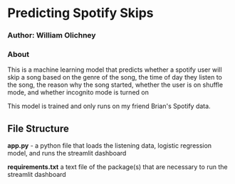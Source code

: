 # Predicting Spotify Skips
### Author: William Olichney
### About

This is a machine learning model that predicts whether a spotify user will skip a song based on the genre of the song, the time of day they listen to the song, the reason why the song started, whether the user is on shuffle mode, and whether incognito mode is turned on

This model is trained and only runs on my friend Brian's Spotify data.

## File Structure

**app.py** - a python file that loads the listening data, logistic regression model, and runs the streamlit dashboard

**requirements.txt** a text file of the package(s) that are necessary to run the streamlit dashboard
